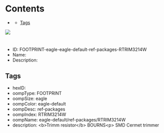 



Contents
========

* [](#)
	* [Tags](#tags)
  
![][im]
# 

- ID: FOOTPRINT-eagle-eagle-default-ref-packages-RTRIM3214W
- Name: 
- Description: 

## Tags

- hexID: 
- oompType: FOOTPRINT
- oompSize: eagle
- oompColor: eagle-default
- oompDesc: ref-packages
- oompIndex: RTRIM3214W
- oompName: eagle-default/ref-packages/RTRIM3214W
- description: &lt;b&gt;Trimm resistor&lt;/b&gt; BOURNS&lt;p&gt;&#xD;
SMD Cermet trimmer



[im]: image.png
